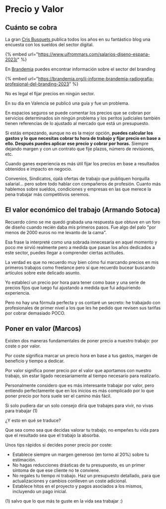 # Precio y Valor

## Cuánto se cobra

La gran [Cris Busquets ](https://www.linkedin.com/in/cbusquets/)publica todos los años en su fantástico blog una encuesta con los sueldos del sector digital.

{% embed url="https://www.uifrommars.com/salarios-diseno-espana-2023/" %}

En [Brandemia](https://brandemia.org/) puedes encontrar información sobre el sector del branding

{% embed url="https://brandemia.org/ii-informe-brandemia-radiografia-profesional-del-branding-2023" %}

No es legal el fijar precios en ningún sector.

En su dia en Valencia se publicó una guía y fue un problema.

En espacios seguros se puede comentar los precios que se cobran por servicios determinados sin ningún problema y los peritos judiciales también tienen referencias de lo ajustado al mercado que está un presupuesto.

Si estás empezando, aunque no es la mejor opción, **puedes calcular los gastos y lo que necesitas cobrar tu hora de trabajo y fijar precio en base a ello. Después puedes aplicar ese precio y cobrar por horas.** Siempre dejando margen y con un contrato que fije plazos, número de revisiones, etc.

Cuando ganes experiencia es más útil fijar los precios en base a resultados obtenidos e impacto en negocio.

Convenios, Sindicatos, ojalá ofertas de trabajo que publiquen horquilla salarial… pero sobre todo hablar con compañeros de profesión. Cuanto más hablemos sobre sueldos, condiciones y empresas en las que merece la pena trabajar más competitivos seremos.



## El valor económico del trabajo (Armando Sotoca)

Recuerdo cómo se me quedó grabada una respuesta que obtuve en un foro de diseño cuando recién daba mis primeros pasos. Fue algo del palo "por menos de 2000 euros no me levanto de la cama".

Esa frase la interpreté como una sobrada innecesaria en aquel momento y poco me sirvió realmente pero a medida que pasan los años dedicados a este sector, puedes llegar a comprender ciertas actitudes.

La verdad es que no recuerdo muy bien cómo fui marcando precios en mis primeros trabajos como freelance pero sí que recuerdo bucear buscando artículos sobre este delicado asunto.

Yo establecí un precio por hora para tener como base y una serie de precios fijos que luego fui ajustando a medida que fui adquiriendo experiencia.

Pero no hay una fórmula perfecta y os contaré un secreto: he trabajado con profesionales de primer nivel a los que les he pedido que revisen sus tarifas por cobrar demasiado POCO.

## Poner en valor (Marcos)

Existen dos maneras fundamentales de poner precio a nuestro trabajo: por coste o por valor.

Por coste significa marcar un precio hora en base a tus gastos, margen de beneficio y tiempo a dedicar.

Por valor significa poner precio por el valor que aportamos con nuestro trabajo, sin estar ligado necesariamente al tiempo necesario para realizarlo.

Personalmente considero que es más interesante trabajar por valor, pero entiendo perfectamente que en los inicios es más complicado por lo que poner precio por hora suele ser el camino más fácil.

Si solo pudiera dar un solo consejo diría que trabajes para vivir, no vivas para trabajar (1)

¿Y esto en qué se traduce?

Que sea como sea que decidas valorar tu trabajo, no empeñes tu vida para que el resultado sea que el trabajo la absorba.

Unos tips rápidos si decides poner precio por coste:

* Establece siempre un margen generoso (en torno al 20%) sobre tu estimación.
* No hagas reducciones drásticas de tu presupuesto, es un primer síntoma de que ese cliente no te conviene.
* No regales tu tiempo ni trabajo. Haz un presupuesto detallado, para que actualizaciones y cambios conlleven un coste adicional.
* Establece hitos en el proyecto y pagos asociados a los mismos, incluyendo un pago inicial.

(1) salvo que lo que más te guste en la vida sea trabajar :)
